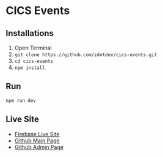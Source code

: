 # CICS Events

## Installations

1. Open Terminal
2. `git clone https://github.com/zdotdev/cics-events.git`
3. `cd cics-events`
4. `npm install`

## Run

`npm run dev`

## Live Site

- [Firebase Live Site](https://cics-events.web.app/)
- [Github Main Page](https://zdotdev.github.io/CICS-Events/)
- [Github Admin Page](https://zdotdev.github.io/CICS-Events/admin/index.html)
